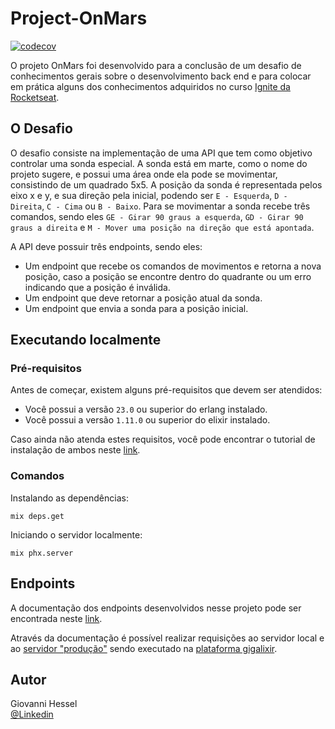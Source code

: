 # Project-OnMars
[![codecov](https://codecov.io/gh/GiovanniHessel94/project-on-mars/branch/main/graph/badge.svg?token=3SU9DYKHWA)](https://codecov.io/gh/GiovanniHessel94/project-on-mars)

O projeto OnMars foi desenvolvido para a conclusão de um desafio de conhecimentos gerais sobre o desenvolvimento back end e para colocar em prática alguns dos conhecimentos adquiridos no curso [Ignite da Rocketseat](https://rocketseat.com.br/ignite).

## O Desafio

O desafio consiste na implementação de uma API que tem como objetivo controlar uma sonda especial. A sonda está em marte, como o nome do projeto sugere, e possui uma área onde ela pode se movimentar, consistindo de um quadrado 5x5. A posição da sonda é representada pelos eixo x e y, e sua direção pela inicial, podendo ser `E - Esquerda`, `D - Direita`, `C - Cima` ou `B - Baixo`. Para se movimentar a sonda recebe três comandos, sendo eles `GE - Girar 90 graus a esquerda`, `GD - Girar 90 graus a direita` e `M - Mover uma posição na direção que está apontada`.

A API deve possuir três endpoints, sendo eles:
* Um endpoint que recebe os comandos de movimentos e retorna a nova posição, caso a posição se encontre dentro do quadrante ou um erro indicando que a posição é inválida.
* Um endpoint que deve retornar a posição atual da sonda.
* Um endpoint que envia a sonda para a posição inicial.

## Executando localmente

### Pré-requisitos

Antes de começar, existem alguns pré-requisitos que devem ser atendidos:
* Você possui a versão `23.0` ou superior do erlang instalado.
* Você possui a versão `1.11.0` ou superior do elixir instalado.

Caso ainda não atenda estes requisitos, você pode encontrar o tutorial de instalação de ambos neste [link](https://elixir-lang.org/install.html).

### Comandos

Instalando as dependências:
```
mix deps.get
```
Iniciando o servidor localmente:
```
mix phx.server
```

## Endpoints

A documentação dos endpoints desenvolvidos nesse projeto pode ser encontrada neste [link](https://github.com/GiovanniHessel94/project-on-mars/blob/main/swagger.yaml). 

Através da documentação é possível realizar requisições ao servidor local e ao [servidor "produção"](https://project-on-mars.gigalixirapp.com/api/) sendo executado na [plataforma gigalixir](https://www.gigalixir.com/).

## Autor

Giovanni Hessel\
[@Linkedin](https://www.linkedin.com/in/giovanni-garcia-hessel-137b1393/)